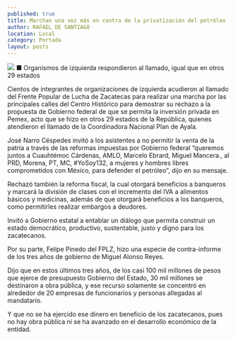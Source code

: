 ```yaml
---
published: true
title: Marchan una vez más en contra de la privatización del petróleo
author: RAFAEL DE SANTIAGO
location: Local
category: Portada
layout: posts
---
```


![](http://i.imgur.com/XRJPWzym.jpg)
■ Organismos de izquierda respondieron al llamado, igual que en otros 29 estados

Cientos de integrantes de organizaciones de izquierda acudieron al llamado del Frente Popular de Lucha de Zacatecas para realizar una marcha por las principales calles del Centro Histórico para demostrar su rechazo a la propuesta de Gobierno federal de que se permita la inversión privada en Pemex, acto que se hizo en otros 29 estados de la República, quienes atendieron el llamado de la Coordinadora Nacional Plan de Ayala.

José Narro Céspedes invitó a los asistentes a no permitir la venta de la patria a través de las reformas impuestas por Gobierno federal “queremos juntos a Cuauhtémoc Cárdenas, AMLO, Marcelo Ebrard, Miguel Mancera., al PRD, Morena, PT, MC, #YoSoy132, a mujeres y hombres libres comprometidos con México, para defender el petróleo”, dijo en su mensaje.

Rechazó también la reforma fiscal, la cual otorgará beneficios a banqueros y marcará la división de clases con el incremento del IVA a alimentos básicos y medicinas, además de que otorgará beneficios a los banqueros, como permitirles realizar embargos a deudores.

Invitó a Gobierno estatal a entablar un diálogo que permita construir un estado democrático, productivo, sustentable, justo y digno para los zacatecanos.

Por su parte, Felipe Pinedo del FPLZ, hizo una especie de contra-informe de los tres años de gobierno de Miguel Alonso Reyes.

Dijo que en estos últimos tres años, de los casi 100 mil millones de pesos que ejerce de presupuesto Gobierno del Estado, 30 mil millones se destinaron a obra pública, y ese recurso solamente se concentró en alrededor de 20 empresas de funcionarios y personas allegadas al mandatario.

Y que no se ha ejercido ese dinero en beneficio de los zacatecanos, pues no hay obra pública ni se ha avanzado en el desarrollo económico de la entidad.
